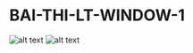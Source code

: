# BAI-THI-LT-WINDOW-1
![alt text](https://i.imgur.com/b53b8tA.png[/img])
![alt text](https://i.imgur.com/HfNd20i.png[/img])
